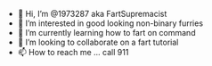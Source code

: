 - 👋 Hi, I’m @1973287 aka FartSupremacist
- 👀 I’m interested in good looking non-binary furries
- 🌱 I’m currently learning how to fart on command
- 💞️ I’m looking to collaborate on a fart tutorial
- 📫 How to reach me ... call 911

<!---
1973287/1973287 is a ✨ special ✨ repository because its `README.md` (this file) appears on your GitHub profile.
You can click the Preview link to take a look at your changes.
--->
